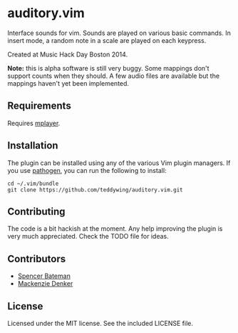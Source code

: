 auditory.vim
============

Interface sounds for vim. Sounds are played on various basic commands. In insert mode, a random note in a scale are played on each keypress.

Created at Music Hack Day Boston 2014.


**Note:** this is alpha software is still very buggy. Some mappings don't support counts when they should. A few audio files are available but the mappings haven't yet been implemented.


## Requirements
Requires [mplayer](http://www.mplayerhq.hu/).


## Installation
The plugin can be installed using any of the various Vim plugin managers. If you use [pathogen](https://github.com/tpope/vim-pathogen), you can run the following to install:

	cd ~/.vim/bundle
	git clone https://github.com/teddywing/auditory.vim.git


## Contributing
The code is a bit hackish at the moment. Any help improving the plugin is very much appreciated. Check the TODO file for ideas.


## Contributors
- [Spencer Bateman](https://soundcloud.com/spencerbateman)
- [Mackenzie Denker](https://soundcloud.com/mackenzie-denker)


## License
Licensed under the MIT license. See the included LICENSE file.
